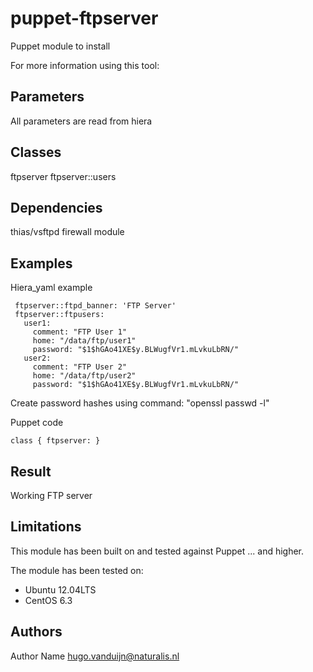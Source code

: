 puppet-ftpserver
===================

Puppet module to install 

For more information using this tool: 

Parameters
-------------
All parameters are read from hiera



Classes
-------------
ftpserver
ftpserver::users



Dependencies
-------------
thias/vsftpd
firewall module 

Examples
-------------

Hiera_yaml example
```
 ftpserver::ftpd_banner: 'FTP Server'
 ftpserver::ftpusers:
   user1:
     comment: "FTP User 1"
     home: "/data/ftp/user1"
     password: "$1$hGAo41XE$y.BLWugfVr1.mLvkuLbRN/" 
   user2:
     comment: "FTP User 2"
     home: "/data/ftp/user2"
     password: "$1$hGAo41XE$y.BLWugfVr1.mLvkuLbRN/" 
```

Create password hashes using command: "openssl passwd -l"

Puppet code
```
class { ftpserver: }
```
Result
-------------
Working FTP server

Limitations
-------------
This module has been built on and tested against Puppet ... and higher.

The module has been tested on:
- Ubuntu 12.04LTS 
- CentOS 6.3
 

Authors
-------------
Author Name <hugo.vanduijn@naturalis.nl>

